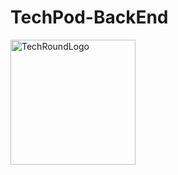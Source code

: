 # TechPod-BackEnd
<img alt="TechRoundLogo" src="https://user-images.githubusercontent.com/116574907/229065497-c38738f5-b763-42c9-a75f-8db70a97e267.png" height="200" align="center"/>
